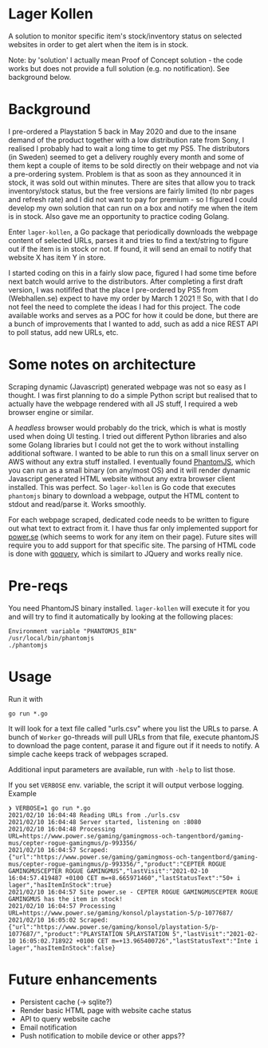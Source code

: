 # Lager Kollen

A solution to monitor specific item's stock/inventory status on selected websites in order to get alert when the item is in stock.

Note: by 'solution' I actually mean Proof of Concept solution - the code works but does not provide a full solution (e.g. no notification). See background below.

# Background

I pre-ordered a Playstation 5 back in May 2020 and due to the insane demand of the product together with a low distribution rate from Sony, I realised I probably had to wait a long time to get my PS5. The distributors (in Sweden) seemed to get a delivery roughly every month and some of them kept a couple of items to be sold directly on their webpage and not via a pre-ordering system. Problem is that as soon as they announced it in stock, it was sold out within minutes. There are sites that allow you to track inventory/stock status, but the free versions are fairly limited (to nbr pages and refresh rate) and I did not want to pay for premium - so I figured I could develop my own solution that can run on a box and notify me when the item is in stock.
Also gave me an opportunity to practice coding Golang.

Enter `lager-kollen`, a Go package that periodically downloads the webpage content of selected URLs, parses it and tries to find a text/string to figure out if the item is in stock or not. If found, it will send an email to notify that website X has item Y in store.

I started coding on this in a fairly slow pace, figured I had some time before next batch would arrive to the distributors. After completing a first draft version, I was notififed that the place I pre-ordered by PS5 from (Webhallen.se) expect to have my order by March 1 2021 !! 
So, with that I do not feel the need to complete the ideas I had for this project. The code available works and serves as a POC for how it could be done, but there are a bunch of improvements that I wanted to add, such as add a nice REST API to poll status, add new URLs, etc.

# Some notes on architecture

Scraping dynamic (Javascript) generated webpage was not so easy as I thought. I was first planning to do a simple Python script but realised that to actually have the webpage rendered with all JS stuff, I required a web browser engine or similar. 

A *headless* browser would probably do the trick, which is what is mostly used when doing UI testing. I tried out different Python libraries and also some Golang libraries but I could not get the to work without installing additional software. I wanted to be able to run this on a small linux server on AWS without any extra stuff installed. I eventually found [PhantomJS](https://phantomjs.org/), which you can run as a small binary (on any/most OS) and it will render dynamic Javascript generated HTML website without any extra browser client installed. This was perfect. So `lager-kollen` is Go code that executes `phantomjs` binary to download a webpage, output the HTML content to stdout and read/parse it. Works smoothly.

For each webpage scraped, dedicated code needs to be written to figure out what text to extract from it. I have thus far only implemented support for [power.se](https://www.power.se/) (which seems to work for any item on their page). Future sites will require you to add support for that specific site. The parsing of HTML code is done with [goquery](https://github.com/PuerkitoBio/goquery), which is similart to JQuery and works really nice.

# Pre-reqs

You need PhantomJS binary installed. `lager-kollen` will execute it for you and will try to find it automatically by looking at the following places:

    Environment variable "PHANTOMJS_BIN"
    /usr/local/bin/phantomjs
    ./phantomjs


# Usage

Run it with

    go run *.go 

It will look for a text file called "urls.csv" where you list the URLs to parse. A bunch of `Worker` go-threads will pull URLs from that file, execute phantomJS to download the page content, parase it and figure out if it needs to notify.
A simple cache keeps track of webpages scraped.

Additional input parameters are available, run with `-help` to list those.

If you set `VERBOSE` env. variable, the script it will output verbose logging. Example

    ❯ VERBOSE=1 go run *.go
    2021/02/10 16:04:48 Reading URLs from ./urls.csv
    2021/02/10 16:04:48 Server started, listening on :8080
    2021/02/10 16:04:48 Processing URL=https://www.power.se/gaming/gamingmoss-och-tangentbord/gaming-mus/cepter-rogue-gamingmus/p-993356/
    2021/02/10 16:04:57 Scraped: {"url":"https://www.power.se/gaming/gamingmoss-och-tangentbord/gaming-mus/cepter-rogue-gamingmus/p-993356/","product":"CEPTER ROGUE GAMINGMUSCEPTER ROGUE GAMINGMUS","lastVisit":"2021-02-10 16:04:57.419487 +0100 CET m=+8.665971460","lastStatusText":"50+ i lager","hasItemInStock":true}
    2021/02/10 16:04:57 Site power.se - CEPTER ROGUE GAMINGMUSCEPTER ROGUE GAMINGMUS has the item in stock!
    2021/02/10 16:04:57 Processing URL=https://www.power.se/gaming/konsol/playstation-5/p-1077687/
    2021/02/10 16:05:02 Scraped: {"url":"https://www.power.se/gaming/konsol/playstation-5/p-1077687/","product":"PLAYSTATION 5PLAYSTATION 5","lastVisit":"2021-02-10 16:05:02.718922 +0100 CET m=+13.965400726","lastStatusText":"Inte i lager","hasItemInStock":false}

# Future enhancements

 - Persistent cache (-> sqlite?)
 - Render basic HTML page with website cache status
 - API to query website cache
 - Email notification
 - Push notification to mobile device or other apps??
